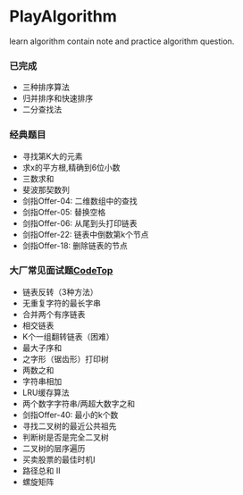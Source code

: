 # PlayAlgorithm
learn algorithm contain note and practice algorithm question.

### 已完成
- 三种排序算法
- 归并排序和快速排序
- 二分查找法

### 经典题目
- 寻找第K大的元素
- 求x的平方根,精确到6位小数
- 三数求和
- 斐波那契数列
- 剑指Offer-04: 二维数组中的查找
- 剑指Offer-05: 替换空格
- 剑指Offer-06: 从尾到头打印链表
- 剑指Offer-22: 链表中倒数第k个节点
- 剑指Offer-18: 删除链表的节点

### 大厂常见面试题[CodeTop](https://codetop.cc/)
- 链表反转（3种方法）
- 无重复字符的最长字串
- 合并两个有序链表
- 相交链表
- K个一组翻转链表（困难）
- 最大子序和
- 之字形（锯齿形）打印树
- 两数之和
- 字符串相加
- LRU缓存算法
- 两个数字字符串/两超大数字之和
- 剑指Offer-40: 最小的k个数
- 寻找二叉树的最近公共祖先
- 判断树是否是完全二叉树
- 二叉树的层序遍历
- 买卖股票的最佳时机I
- 路径总和 II
- 螺旋矩阵